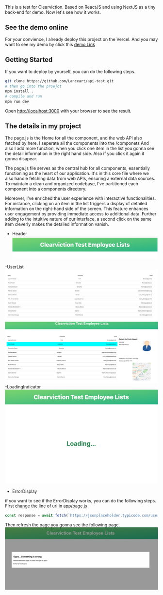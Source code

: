 This is a test for Clearviction. Based on ReactJS and using NextJS as a tiny back-end for demo. Now let's see how it works.


## See the demo online

For your convience, I already deploy this project on the Vercel. And you may want to see my demo by click this [demo Link](https://api-test-alpha-eight.vercel.app/)

## Getting Started

If you want to deploy by yourself, you can do the following steps.

```bash
git clone https://github.com/Lanceart/api-test.git
# then go into the proejct
npm install .
# compile and run
npm run dev

```
Open [http://localhost:3000](http://localhost:3000) with your browser to see the result.


## The details in my project
The page.js is the Home for all the component, and the web API also fetched by here. I seperate all the components into the /componets
And also I add more function, when you click one item in the list you gonna see the detail information in the right hand side. Also if you click it again it gonna disapear.

The page.js file serves as the central hub for all components, essentially functioning as the heart of our application. It's in this core file where we also handle fetching data from web APIs, ensuring a external data sources. To maintain a clean and organized codebase, I've partitioned each component into a components directory.

Moreover, I've enriched the user experience with interactive functionalities. For instance, clicking on an item in the list triggers a display of detailed information on the right-hand side of the screen. This feature enhances user engagement by providing immediate access to additional data. Further adding to the intuitive nature of our interface, a second click on the same item cleverly makes the detailed information vanish.
- Header
![Alt text](header.png)

-UserList
![Alt text](unselected.png)
![Alt text](selected.png)
-LoadingIndicator
![Alt text](Loading.png)

- ErrorDisplay

if you want to see if the ErrorDisplay works, you can do the following steps. First change the line of url in app/page.js

```javascript
const response = await fetch(`https://jsonplaceholder.typicode.com/users`);
```
Then refresh the page you gonna see the following page.
![Alt text](error_image.png)


